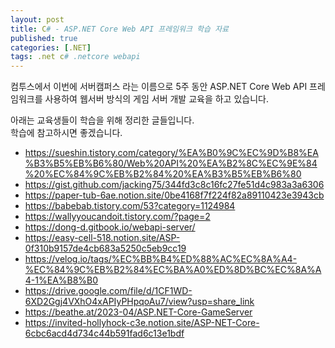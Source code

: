 ```yaml
---
layout: post
title: C# - ASP.NET Core Web API 프레임워크 학습 자료
published: true
categories: [.NET]
tags: .net c# .netcore webapi
---  
```

컴투스에서 이번에 서버캠퍼스 라는 이름으로 5주 동안 ASP.NET Core Web API 프레임워크를 사용하여 웹서버 방식의 게임 서버 개발 교육을 하고 있습니다.  
  
아래는 교육생들이 학습을 위해 정리한 글들입니다.  
학습에 참고하시면 좋겠습니다.  
  
- https://sueshin.tistory.com/category/%EA%B0%9C%EC%9D%B8%EA%B3%B5%EB%B6%80/Web%20API%20%EA%B2%8C%EC%9E%84%20%EC%84%9C%EB%B2%84%20%EA%B3%B5%EB%B6%80
- https://gist.github.com/jacking75/344fd3c8c16fc27fe51d4c983a3a6306
- https://paper-tub-6ae.notion.site/0be4168f7f224f82a89110423e3943cb
- https://babebab.tistory.com/53?category=1124984
- https://wallyyoucandoit.tistory.com/?page=2
- https://dong-d.gitbook.io/webapi-server/
- https://easy-cell-518.notion.site/ASP-0f310b9157de4cb683a5250c5eb9cc19
- https://velog.io/tags/%EC%BB%B4%ED%88%AC%EC%8A%A4-%EC%84%9C%EB%B2%84%EC%BA%A0%ED%8D%BC%EC%8A%A4-1%EA%B8%B0
- https://drive.google.com/file/d/1CF1WD-6XD2Ggj4VXhO4xAPIyPHpqoAu7/view?usp=share_link
- https://beathe.at/2023-04/ASP.NET-Core-GameServer
- https://invited-hollyhock-c3e.notion.site/ASP-NET-Core-6cbc6acd4d734c44b591fad6c13e1bdf    
   